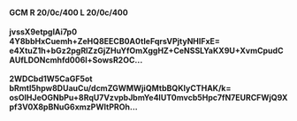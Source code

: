 #### GCM R 20/0c/400 L 20/0c/400
**jvssX9etpgIAi7p0**<br/>**4Y8bbHxCuemh+ZeHQ8EECB0A0tIeFqrsVPjtyNHIFxE=**<br/>**e4XtuZ1h+bGz2pgRlZzGjZHuYfOmXggHZ+CeNSSLYaKX9U+XvmCpudCAUfLDONcmhfd006l+SowsR2OC...**<br/><br/>
**2WDCbd1W5CaGF5ot**<br/>**bRmtl5hpw8DUauCu/dcmZGWMWjiQMtbBQKIyCTHAK/k=**<br/>**osOlHJeOGNbPu+8RqU7VzvpbJbmYe4lUT0mvcb5Hpc7fN7EURCFWjQ9Xpf3V0X8pBNuG6xmzPWItPROh...**